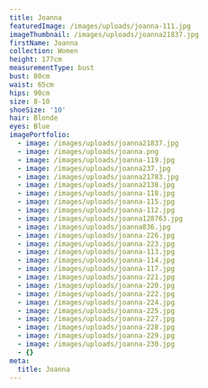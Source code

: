```yaml
---
title: Joanna
featuredImage: /images/uploads/joanna-111.jpg
imageThumbnail: /images/uploads/joanna21837.jpg
firstName: Joanna
collection: Women
height: 177cm
measurementType: bust
bust: 80cm
waist: 65cm
hips: 90cm
size: 8-10
shoeSize: '10'
hair: Blonde
eyes: Blue
imagePortfolio:
  - image: /images/uploads/joanna21837.jpg
  - image: /images/uploads/joanna.png
  - image: /images/uploads/joanna-119.jpg
  - image: /images/uploads/joanna237.jpg
  - image: /images/uploads/joanna21783.jpg
  - image: /images/uploads/joanna2138.jpg
  - image: /images/uploads/joanna-118.jpg
  - image: /images/uploads/joanna-115.jpg
  - image: /images/uploads/joanna-112.jpg
  - image: /images/uploads/joanna128763.jpg
  - image: /images/uploads/joanna836.jpg
  - image: /images/uploads/joanna-226.jpg
  - image: /images/uploads/joanna-223.jpg
  - image: /images/uploads/joanna-113.jpg
  - image: /images/uploads/joanna-114.jpg
  - image: /images/uploads/joanna-117.jpg
  - image: /images/uploads/joanna-221.jpg
  - image: /images/uploads/joanna-220.jpg
  - image: /images/uploads/joanna-222.jpg
  - image: /images/uploads/joanna-224.jpg
  - image: /images/uploads/joanna-225.jpg
  - image: /images/uploads/joanna-227.jpg
  - image: /images/uploads/joanna-228.jpg
  - image: /images/uploads/joanna-229.jpg
  - image: /images/uploads/joanna-230.jpg
  - {}
meta:
  title: Joanna
---
```


